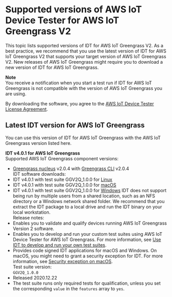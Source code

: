 # Supported versions of AWS IoT Device Tester for AWS IoT Greengrass V2<a name="dev-test-versions"></a>

This topic lists supported versions of IDT for AWS IoT Greengrass V2\. As a best practice, we recommend that you use the latest version of IDT for AWS IoT Greengrass V2 that supports your target version of AWS IoT Greengrass V2\. New releases of AWS IoT Greengrass might require you to download a new version of IDT for AWS IoT Greengrass\.

**Note**  
You receive a notification when you start a test run if IDT for AWS IoT Greengrass is not compatible with the version of AWS IoT Greengrass you are using\.

By downloading the software, you agree to the [AWS IoT Device Tester License Agreement](https://docs.aws.amazon.com/greengrass/v2/developerguide/idt-license.html)\.

## Latest IDT version for AWS IoT Greengrass<a name="idt-latest-version"></a>

You can use this version of IDT for AWS IoT Greengrass with the AWS IoT Greengrass version listed here\. 

**IDT v4\.0\.1 for AWS IoT Greengrass**    
Supported AWS IoT Greengrass component versions:   
+ [Greengrass nucleus](greengrass-nucleus-component.md) v2\.0\.4 with [Greengrass CLI](greengrass-cli-component.md) v2\.0\.4  
IDT software downloads:  
+ IDT v4\.0\.1 with test suite GGV2Q\_1\.0\.0 for [Linux](https://docs.aws.amazon.com/greengrass/v2/developerguide/download-idt-gg2-linux-4.0.1.html)
+ IDT v4\.0\.1 with test suite GGV2Q\_1\.0\.0 for [macOS](https://docs.aws.amazon.com/greengrass/v2/developerguide/download-idt-gg2-mac-4.0.1.html)
+ IDT v4\.0\.1 with test suite GGV2Q\_1\.0\.0 for [Windows](https://docs.aws.amazon.com/greengrass/v2/developerguide/download-idt-gg2-win-4.0.1.html)
<a name="unzip-package-to-local-drive"></a>IDT does not support being run by multiple users from a shared location, such as an NFS directory or a Windows network shared folder\. We recommend that you extract the IDT package to a local drive and run the IDT binary on your local workstation\.  
Release notes:  
+ Enables you to validate and qualify devices running AWS IoT Greengrass Version 2 software\.
+ Enables you to develop and run your custom test suites using AWS IoT Device Tester for AWS IoT Greengrass\. For more information, see [Use IDT to develop and run your own test suites](idt-custom-tests.md)\.
+ Provides code signed IDT applications for macOS and Windows\. On macOS, you might need to grant a security exception for IDT\. For more information, see [Security exception on macOS](idt-troubleshooting.md#macos-notarization-exception)\.  
Test suite version:    
`GGV2Q_1.0.0`  
+ Released 2020\.12\.22
+ The test suite runs only required tests for qualification, unless you set the corresponding `value` in the `features` array to `yes`\.